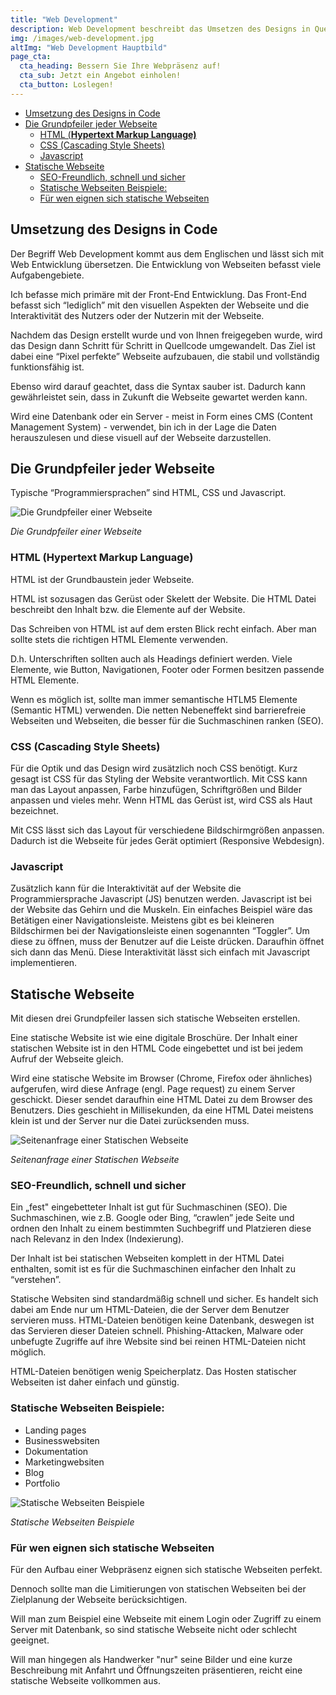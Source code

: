 ```yaml
---
title: "Web Development"
description: Web Development beschreibt das Umsetzen des Designs in Quellcode. Das Ziel ist eine funktionsfähigke Website.
img: /images/web-development.jpg
altImg: "Web Development Hauptbild"
page_cta:
  cta_heading: Bessern Sie Ihre Webpräsenz auf!
  cta_sub: Jetzt ein Angebot einholen!
  cta_button: Loslegen!
---
```


<aside class="toc">
  <div class="card">
    <div class="card-body">
      <ul>
      <li><a href="#umsetzung-des-designs-in-code">Umsetzung des Designs in Code</a></li>
      <li><a href="#die-grundpfeiler-jeder-webseite">Die Grundpfeiler jeder Webseite</a>
      <ul>
      <li><a href="#html-hypertext-markup-language">HTML (<strong>Hypertext Markup Language)</strong></a></li>
      <li><a href="#css-cascading-style-sheets">CSS (Cascading Style Sheets)</a></li>
      <li><a href="#javascript">Javascript</a></li>
      </ul>
      </li>
      <li><a href="#statische-webseite">Statische Webseite</a>
      <ul>
      <li><a href="#seo-freundlich-schnell-und-sicher">SEO-Freundlich, schnell und sicher</a></li>
      <li><a href="#statische-webseiten-beispiele">Statische Webseiten Beispiele:</a></li>
      <li><a href="#f%C3%BCr-wen-eignen-sich-statische-webseiten">Für wen eignen sich statische Webseiten</a></li>
      </ul>
      </li>
      </ul>
    </div>
  </div>
</aside>

## Umsetzung des Designs in Code

Der Begriff Web Development kommt aus dem Englischen und lässt sich mit Web Entwicklung übersetzen. Die Entwicklung von Webseiten befasst viele Aufgabengebiete.

Ich befasse mich primäre mit der Front-End Entwicklung. Das Front-End befasst sich “lediglich” mit den visuellen Aspekten der Webseite und die Interaktivität des Nutzers oder der Nutzerin mit der Webseite.

Nachdem das Design erstellt wurde und von Ihnen freigegeben wurde, wird das Design dann Schritt für Schritt in Quellcode umgewandelt. Das Ziel ist dabei eine “Pixel perfekte” Webseite aufzubauen, die stabil und vollständig funktionsfähig ist.

Ebenso wird darauf geachtet, dass die Syntax sauber ist. Dadurch kann gewährleistet sein, dass in Zukunft die Webseite gewartet werden kann.

Wird eine Datenbank oder ein Server - meist in Form eines CMS (Content Management System) - verwendet, bin ich in der Lage die Daten herauszulesen und diese visuell auf der Webseite darzustellen.

## Die Grundpfeiler jeder Webseite

Typische “Programmiersprachen” sind HTML, CSS und Javascript.

![Die Grundpfeiler einer Webseite](/images/aufbau-einer-statischen-webseite.jpg)

_Die Grundpfeiler einer Webseite_

### HTML (**Hypertext Markup Language)**

HTML ist der Grundbaustein jeder Webseite.

HTML ist sozusagen das Gerüst oder Skelett der Website. Die HTML Datei beschreibt den Inhalt bzw. die Elemente auf der Website.

Das Schreiben von HTML ist auf dem ersten Blick recht einfach. Aber man sollte stets die richtigen HTML Elemente verwenden.

D.h. Unterschriften sollten auch als Headings definiert werden. Viele Elemente, wie Button, Navigationen, Footer oder Formen besitzen passende HTML Elemente.

Wenn es möglich ist, sollte man immer semantische HTLM5 Elemente (Semantic HTML) verwenden. Die netten Nebeneffekt sind barrierefreie Webseiten und Webseiten, die besser für die Suchmaschinen ranken (SEO).

### CSS (Cascading Style Sheets)

Für die Optik und das Design wird zusätzlich noch CSS benötigt. Kurz gesagt ist CSS für das Styling der Website verantwortlich. Mit CSS kann man das Layout anpassen, Farbe hinzufügen, Schriftgrößen und Bilder anpassen und vieles mehr. Wenn HTML das Gerüst ist, wird CSS als Haut bezeichnet.

Mit CSS lässt sich das Layout für verschiedene Bildschirmgrößen anpassen. Dadurch ist die Webseite für jedes Gerät optimiert (Responsive Webdesign).

### Javascript

Zusätzlich kann für die Interaktivität auf der Website die Programmiersprache Javascript (JS) benutzen werden. Javascript ist bei der Website das Gehirn und die Muskeln. Ein einfaches Beispiel wäre das Betätigen einer Navigationsleiste. Meistens gibt es bei kleineren Bildschirmen bei der Navigationsleiste einen sogenannten “Toggler”. Um diese zu öffnen, muss der Benutzer auf die Leiste drücken. Daraufhin öffnet sich dann das Menü. Diese Interaktivität lässt sich einfach mit Javascript implementieren.

## Statische Webseite

Mit diesen drei Grundpfeiler lassen sich statische Webseiten erstellen.

Eine statische Website ist wie eine digitale Broschüre. Der Inhalt einer statischen Website ist in den HTML Code eingebettet und ist bei jedem Aufruf der Webseite gleich.

Wird eine statische Website im Browser (Chrome, Firefox oder ähnliches) aufgerufen, wird diese Anfrage (engl. Page request) zu einem Server geschickt. Dieser sendet daraufhin eine HTML Datei zu dem Browser des Benutzers. Dies geschieht in Millisekunden, da eine HTML Datei meistens klein ist und der Server nur die Datei zurücksenden muss.

![Seitenanfrage einer Statischen Webseite](/images/seitenanfrage-statische-webseite.jpg)

_Seitenanfrage einer Statischen Webseite_

### SEO-Freundlich, schnell und sicher

Ein „fest" eingebetteter Inhalt ist gut für Suchmaschinen (SEO). Die Suchmaschinen, wie z.B. Google oder Bing, “crawlen” jede Seite und ordnen den Inhalt zu einem bestimmten Suchbegriff und Platzieren diese nach Relevanz in den Index (Indexierung).

Der Inhalt ist bei statischen Webseiten komplett in der HTML Datei enthalten, somit ist es für die Suchmaschinen einfacher den Inhalt zu “verstehen”.

Statische Websiten sind standardmäßig schnell und sicher. Es handelt sich dabei am Ende nur um HTML-Dateien, die der Server dem Benutzer servieren muss. HTML-Dateien benötigen keine Datenbank, deswegen ist das Servieren dieser Dateien schnell. Phishing-Attacken, Malware oder unbefugte Zugriffe auf ihre Website sind bei reinen HTML-Dateien nicht möglich.

HTML-Dateien benötigen wenig Speicherplatz. Das Hosten statischer Webseiten ist daher einfach und günstig.

### Statische Webseiten Beispiele:

- Landing pages
- Businesswebsiten
- Dokumentation
- Marketingwebsiten
- Blog
- Portfolio

![Statische Webseiten Beispiele](/images/beispiele-statische-webseiten.jpg)

_Statische Webseiten Beispiele_

### Für wen eignen sich statische Webseiten

Für den Aufbau einer Webpräsenz eignen sich statische Webseiten perfekt.

Dennoch sollte man die Limitierungen von statischen Webseiten bei der Zielplanung der Webseite berücksichtigen.

Will man zum Beispiel eine Webseite mit einem Login oder Zugriff zu einem Server mit Datenbank, so sind statische Webseite nicht oder schlecht geeignet.

Will man hingegen als Handwerker "nur" seine Bilder und eine kurze Beschreibung mit Anfahrt und Öffnungszeiten präsentieren, reicht eine statische Webseite vollkommen aus.
